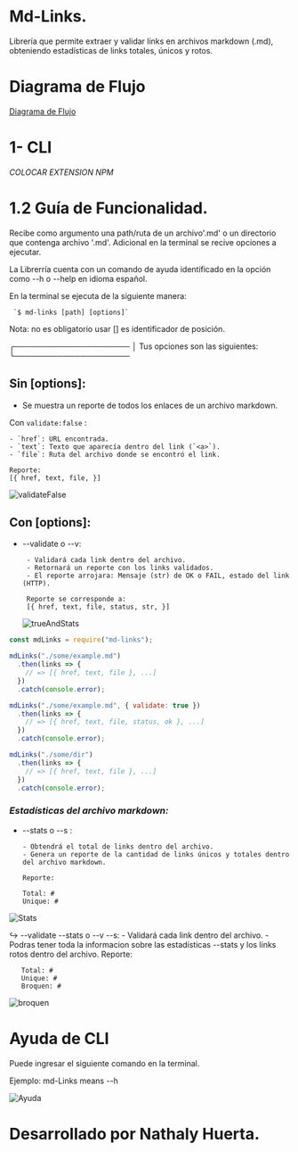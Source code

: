 # Md-Links. 


Librería que permite extraer y validar links en archivos markdown (.md), obteniendo estadísticas de links totales, únicos y rotos.



# Diagrama de Flujo
[Diagrama de Flujo](https://www.figma.com/file/3wXsiTaU1mi2sTTKcMw5V2/Untitled?node-id=0%3A1)

# 1- CLI


*COLOCAR EXTENSION NPM*

# 1.2 Guía de Funcionalidad.



Recibe como argumento una path/ruta de un archivo'.md' o un directorio que contenga archivo '.md'. Adicional en la terminal se recive opciones a ejecutar. 

La Librerría cuenta con un comando de ayuda identificado en la opción como --h o --help en idioma español.

En la terminal se ejecuta de la siguiente manera: 

     `$ md-links [path] [options]`

Nota: no es obligatorio usar [] es identificador de posición.


╭─────────────────────
│    Tus opciones son las siguientes:
╰─────────────────────


 **Sin [options]:**
 ----
- Se muestra un reporte de todos los enlaces de un archivo markdown.

Con `validate:false` :

    - `href`: URL encontrada.
    - `text`: Texto que aparecía dentro del link (`<a>`).
    - `file`: Ruta del archivo donde se encontró el link.

    Reporte:
    [{ href, text, file, }]

![validateFalse](https://res.cloudinary.com/dtaq1ip2g/image/upload/v1652117108/validate_false_ryby7p.png)

**Con [options]:**
----
- --validate o --v:

       - Validará cada link dentro del archivo.
       - Retornará un reporte con los links validados. 
       - El reporte arrojara: Mensaje (str) de OK o FAIL, estado del link (HTTP).

       Reporte se corresponde a:
       [{ href, text, file, status, str, }]

    ![trueAndStats](https://res.cloudinary.com/dtaq1ip2g/image/upload/v1652117441/validate_true_--v_hne3ha.png)


```js
const mdLinks = require("md-links");

mdLinks("./some/example.md")
  .then(links => {
    // => [{ href, text, file }, ...]
  })
  .catch(console.error);

mdLinks("./some/example.md", { validate: true })
  .then(links => {
    // => [{ href, text, file, status, ok }, ...]
  })
  .catch(console.error);

mdLinks("./some/dir")
  .then(links => {
    // => [{ href, text, file }, ...]
  })
  .catch(console.error);
```




### *Estadísticas del archivo markdown:*

-  --stats o --s :

       - Obtendrá el total de links dentro del archivo.
       - Genera un reporte de la cantidad de links únicos y totales dentro del archivo markdown.

       Reporte:

       Total: #
       Unique: #


![Stats](https://res.cloudinary.com/dtaq1ip2g/image/upload/v1652117108/stadisticas_validate_false_e9kkx4.png)


↪️  --validate --stats o --v --s:
       - Validará cada link dentro del archivo.
       - Podras tener toda la informacion sobre las estadísticas --stats y los links rotos dentro del archivo. 
        Reporte:

       Total: #
       Unique: #
       Broquen: #

![broquen](https://res.cloudinary.com/dtaq1ip2g/image/upload/v1652117108/validate_mas_stats_c1tudi.png)


# Ayuda de CLI

Puede ingresar el siguiente comando en la terminal.

Ejemplo:
md-Links means --h

![Ayuda](https://res.cloudinary.com/dtaq1ip2g/image/upload/v1652117860/ayuda_yakqvm.png)

# Desarrollado por Nathaly Huerta.